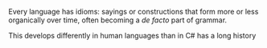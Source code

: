 Every language has idioms: sayings or constructions that form more or less organically over time, often becoming a _de facto_ part of grammar.

This develops differently in human languages than in 
C# has a long history
